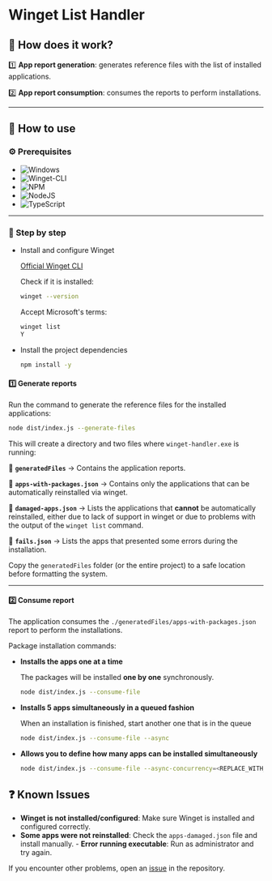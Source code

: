 # Winget List Handler

## 📌 How does it work?

1️⃣ **App report generation**: generates reference files with the list of installed applications.

2️⃣ **App report consumption**: consumes the reports to perform installations.

---

## 🚀 How to use

### ⚙️ Prerequisites

- ![Windows](https://img.shields.io/badge/Windows-0078D6?style=for-the-badge&logo=windows&logoColor=white)
- ![Winget-CLI](https://img.shields.io/badge/Winget_CLI-%234D4D4D.svg?style=for-the-badge&logo=windows-terminal&logoColor=white)
- ![NPM](https://img.shields.io/badge/NPM-%23CB3837.svg?style=for-the-badge&logo=npm&logoColor=white)
- ![NodeJS](https://img.shields.io/badge/node.js-6DA55F?style=for-the-badge&logo=node.js&logoColor=white)
- ![TypeScript](https://img.shields.io/badge/typescript-%23007ACC.svg?style=for-the-badge&logo=typescript&logoColor=white)

---

### 📌 Step by step

- Install and configure Winget

  [Official Winget CLI](https://github.com/microsoft/winget-cli)

  Check if it is installed:

  ```sh
  winget --version
  ```

  Accept Microsoft's terms:

  ```sh
  winget list
  Y
  ```

- Install the project dependencies

  ```sh
  npm install -y
  ```

#### 1️⃣ Generate reports

Run the command to generate the reference files for the installed applications:

```sh
node dist/index.js --generate-files
```

This will create a directory and two files where `winget-handler.exe` is running:

📁 **`generatedFiles`** → Contains the application reports.

📄 **`apps-with-packages.json`** → Contains only the applications that can be automatically reinstalled via winget.

📄 **`damaged-apps.json`** → Lists the applications that **cannot** be automatically reinstalled, either due to lack of support in winget or due to problems with the output of the `winget list` command.

📄 **`fails.json`** → Lists the apps that presented some errors during the installation.

Copy the `generatedFiles` folder (or the entire project) to a safe location before formatting the system.

---

#### 2️⃣ Consume report

The application consumes the `./generatedFiles/apps-with-packages.json` report to perform the installations.

Package installation commands:

- **Installs the apps one at a time**

  The packages will be installed **one by one** synchronously.

  ```sh
  node dist/index.js --consume-file
  ```

- **Installs 5 apps simultaneously in a queued fashion**

  When an installation is finished, start another one that is in the queue

  ```sh
  node dist/index.js --consume-file --async
  ```

- **Allows you to define how many apps can be installed simultaneously**

  ```sh
  node dist/index.js --consume-file --async-concurrency=<REPLACE_WITH_A_NUMBER_FROM_1_TO_100>
  ```

## ❓ Known Issues

- **Winget is not installed/configured**: Make sure Winget is installed and configured correctly.
- **Some apps were not reinstalled**: Check the `apps-damaged.json` file and install manually. - **Error running executable**: Run as administrator and try again.

If you encounter other problems, open an [issue](https://github.com/mtpontes/winget-list-handler/issues) in the repository.

